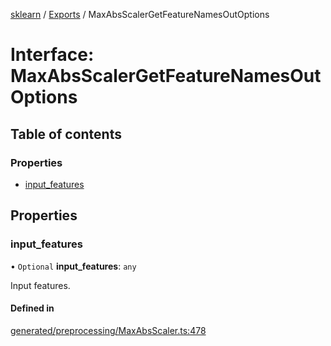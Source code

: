 [sklearn](../readme.md) / [Exports](../modules.md) / MaxAbsScalerGetFeatureNamesOutOptions

# Interface: MaxAbsScalerGetFeatureNamesOutOptions

## Table of contents

### Properties

- [input\_features](MaxAbsScalerGetFeatureNamesOutOptions.md#input_features)

## Properties

### input\_features

• `Optional` **input\_features**: `any`

Input features.

#### Defined in

[generated/preprocessing/MaxAbsScaler.ts:478](https://github.com/transitive-bullshit/scikit-learn-ts/blob/367336a/packages/sklearn/src/generated/preprocessing/MaxAbsScaler.ts#L478)
